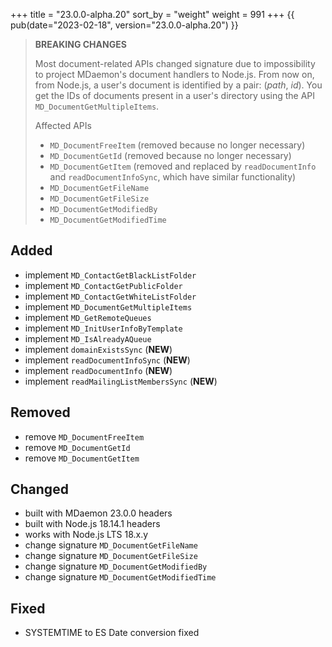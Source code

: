 +++
title = "23.0.0-alpha.20"
sort_by = "weight"
weight = 991
+++
{{ pub(date="2023-02-18", version="23.0.0-alpha.20") }}

> **BREAKING CHANGES**
>
> Most document-related APIs changed signature due to impossibility to
> project MDaemon's document handlers to Node.js. From now on, from
> Node.js, a user's document is identified by a pair: (*path*, *id*).
> You get the IDs of documents present in a user's directory using the
> API `MD_DocumentGetMultipleItems`.
>
> Affected APIs
>
> - `MD_DocumentFreeItem` (removed because no longer necessary)
> - `MD_DocumentGetId` (removed because no longer necessary)
> - `MD_DocumentGetItem` (removed and replaced by `readDocumentInfo` and `readDocumentInfoSync`, which have similar functionality)
> - `MD_DocumentGetFileName`
> - `MD_DocumentGetFileSize`
> - `MD_DocumentGetModifiedBy`
> - `MD_DocumentGetModifiedTime`

## Added

- implement `MD_ContactGetBlackListFolder`
- implement `MD_ContactGetPublicFolder`
- implement `MD_ContactGetWhiteListFolder`
- implement `MD_DocumentGetMultipleItems`
- implement `MD_GetRemoteQueues`
- implement `MD_InitUserInfoByTemplate`
- implement `MD_IsAlreadyAQueue`
- implement `domainExistsSync` (**NEW**)
- implement `readDocumentInfoSync` (**NEW**)
- implement `readDocumentInfo` (**NEW**)
- implement `readMailingListMembersSync` (**NEW**)

## Removed

- remove `MD_DocumentFreeItem`
- remove `MD_DocumentGetId`
- remove `MD_DocumentGetItem`

## Changed

- built with MDaemon 23.0.0 headers
- built with Node.js 18.14.1 headers
- works with Node.js LTS 18.x.y
- change signature `MD_DocumentGetFileName`
- change signature `MD_DocumentGetFileSize`
- change signature `MD_DocumentGetModifiedBy`
- change signature `MD_DocumentGetModifiedTime`

## Fixed

- SYSTEMTIME to ES Date conversion fixed
